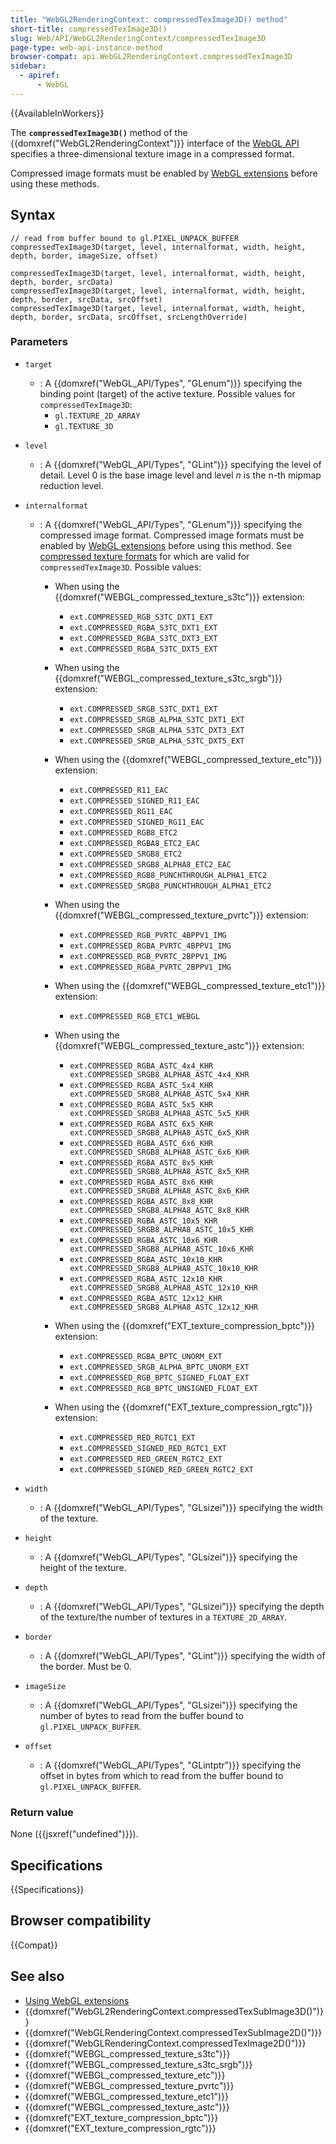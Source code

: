 ```yaml
---
title: "WebGL2RenderingContext: compressedTexImage3D() method"
short-title: compressedTexImage3D()
slug: Web/API/WebGL2RenderingContext/compressedTexImage3D
page-type: web-api-instance-method
browser-compat: api.WebGL2RenderingContext.compressedTexImage3D
sidebar:
  - apiref:
      - WebGL
---
```


{{AvailableInWorkers}}

The **`compressedTexImage3D()`** method of the {{domxref("WebGL2RenderingContext")}} interface
of the [WebGL API](/en-US/docs/Web/API/WebGL_API) specifies a three-dimensional texture image in a compressed format.

Compressed image formats must be enabled by [WebGL extensions](/en-US/docs/Web/API/WebGL_API/Using_Extensions) before
using these methods.

## Syntax

```js-nolint
// read from buffer bound to gl.PIXEL_UNPACK_BUFFER
compressedTexImage3D(target, level, internalformat, width, height, depth, border, imageSize, offset)

compressedTexImage3D(target, level, internalformat, width, height, depth, border, srcData)
compressedTexImage3D(target, level, internalformat, width, height, depth, border, srcData, srcOffset)
compressedTexImage3D(target, level, internalformat, width, height, depth, border, srcData, srcOffset, srcLengthOverride)
```

### Parameters

- `target`
  - : A {{domxref("WebGL_API/Types", "GLenum")}} specifying the binding point (target) of the active texture.
    Possible values for `compressedTexImage3D`:
    - `gl.TEXTURE_2D_ARRAY`
    - `gl.TEXTURE_3D`

- `level`
  - : A {{domxref("WebGL_API/Types", "GLint")}} specifying the level of detail. Level 0 is the base image
    level and level _n_ is the n-th mipmap reduction level.
- `internalformat`
  - : A {{domxref("WebGL_API/Types", "GLenum")}} specifying the compressed image format. Compressed image
    formats must be enabled by [WebGL extensions](/en-US/docs/Web/API/WebGL_API/Using_Extensions) before
    using this method. See
    [compressed texture formats](/en-US/docs/Web/API/WebGL_API/Compressed_texture_formats) for which are valid for `compressedTexImage3D`. Possible
    values:
    - When using the {{domxref("WEBGL_compressed_texture_s3tc")}} extension:
      - `ext.COMPRESSED_RGB_S3TC_DXT1_EXT`
      - `ext.COMPRESSED_RGBA_S3TC_DXT1_EXT`
      - `ext.COMPRESSED_RGBA_S3TC_DXT3_EXT`
      - `ext.COMPRESSED_RGBA_S3TC_DXT5_EXT`

    - When using the {{domxref("WEBGL_compressed_texture_s3tc_srgb")}} extension:
      - `ext.COMPRESSED_SRGB_S3TC_DXT1_EXT`
      - `ext.COMPRESSED_SRGB_ALPHA_S3TC_DXT1_EXT`
      - `ext.COMPRESSED_SRGB_ALPHA_S3TC_DXT3_EXT`
      - `ext.COMPRESSED_SRGB_ALPHA_S3TC_DXT5_EXT`

    - When using the {{domxref("WEBGL_compressed_texture_etc")}} extension:
      - `ext.COMPRESSED_R11_EAC`
      - `ext.COMPRESSED_SIGNED_R11_EAC`
      - `ext.COMPRESSED_RG11_EAC`
      - `ext.COMPRESSED_SIGNED_RG11_EAC`
      - `ext.COMPRESSED_RGB8_ETC2`
      - `ext.COMPRESSED_RGBA8_ETC2_EAC`
      - `ext.COMPRESSED_SRGB8_ETC2`
      - `ext.COMPRESSED_SRGB8_ALPHA8_ETC2_EAC`
      - `ext.COMPRESSED_RGB8_PUNCHTHROUGH_ALPHA1_ETC2`
      - `ext.COMPRESSED_SRGB8_PUNCHTHROUGH_ALPHA1_ETC2`

    - When using the {{domxref("WEBGL_compressed_texture_pvrtc")}} extension:
      - `ext.COMPRESSED_RGB_PVRTC_4BPPV1_IMG`
      - `ext.COMPRESSED_RGBA_PVRTC_4BPPV1_IMG`
      - `ext.COMPRESSED_RGB_PVRTC_2BPPV1_IMG`
      - `ext.COMPRESSED_RGBA_PVRTC_2BPPV1_IMG`

    - When using the {{domxref("WEBGL_compressed_texture_etc1")}} extension:
      - `ext.COMPRESSED_RGB_ETC1_WEBGL`

    - When using the {{domxref("WEBGL_compressed_texture_astc")}} extension:
      - `ext.COMPRESSED_RGBA_ASTC_4x4_KHR ext.COMPRESSED_SRGB8_ALPHA8_ASTC_4x4_KHR`
      - `ext.COMPRESSED_RGBA_ASTC_5x4_KHR ext.COMPRESSED_SRGB8_ALPHA8_ASTC_5x4_KHR`
      - `ext.COMPRESSED_RGBA_ASTC_5x5_KHR ext.COMPRESSED_SRGB8_ALPHA8_ASTC_5x5_KHR`
      - `ext.COMPRESSED_RGBA_ASTC_6x5_KHR ext.COMPRESSED_SRGB8_ALPHA8_ASTC_6x5_KHR`
      - `ext.COMPRESSED_RGBA_ASTC_6x6_KHR ext.COMPRESSED_SRGB8_ALPHA8_ASTC_6x6_KHR`
      - `ext.COMPRESSED_RGBA_ASTC_8x5_KHR ext.COMPRESSED_SRGB8_ALPHA8_ASTC_8x5_KHR`
      - `ext.COMPRESSED_RGBA_ASTC_8x6_KHR ext.COMPRESSED_SRGB8_ALPHA8_ASTC_8x6_KHR`
      - `ext.COMPRESSED_RGBA_ASTC_8x8_KHR ext.COMPRESSED_SRGB8_ALPHA8_ASTC_8x8_KHR`
      - `ext.COMPRESSED_RGBA_ASTC_10x5_KHR ext.COMPRESSED_SRGB8_ALPHA8_ASTC_10x5_KHR`
      - `ext.COMPRESSED_RGBA_ASTC_10x6_KHR ext.COMPRESSED_SRGB8_ALPHA8_ASTC_10x6_KHR`
      - `ext.COMPRESSED_RGBA_ASTC_10x10_KHR ext.COMPRESSED_SRGB8_ALPHA8_ASTC_10x10_KHR`
      - `ext.COMPRESSED_RGBA_ASTC_12x10_KHR ext.COMPRESSED_SRGB8_ALPHA8_ASTC_12x10_KHR`
      - `ext.COMPRESSED_RGBA_ASTC_12x12_KHR ext.COMPRESSED_SRGB8_ALPHA8_ASTC_12x12_KHR`

    - When using the {{domxref("EXT_texture_compression_bptc")}} extension:
      - `ext.COMPRESSED_RGBA_BPTC_UNORM_EXT`
      - `ext.COMPRESSED_SRGB_ALPHA_BPTC_UNORM_EXT`
      - `ext.COMPRESSED_RGB_BPTC_SIGNED_FLOAT_EXT`
      - `ext.COMPRESSED_RGB_BPTC_UNSIGNED_FLOAT_EXT`

    - When using the {{domxref("EXT_texture_compression_rgtc")}} extension:
      - `ext.COMPRESSED_RED_RGTC1_EXT`
      - `ext.COMPRESSED_SIGNED_RED_RGTC1_EXT`
      - `ext.COMPRESSED_RED_GREEN_RGTC2_EXT`
      - `ext.COMPRESSED_SIGNED_RED_GREEN_RGTC2_EXT`

- `width`
  - : A {{domxref("WebGL_API/Types", "GLsizei")}} specifying the width of the texture.
- `height`
  - : A {{domxref("WebGL_API/Types", "GLsizei")}} specifying the height of the texture.
- `depth`
  - : A {{domxref("WebGL_API/Types", "GLsizei")}} specifying the depth of the texture/the number of textures
    in a `TEXTURE_2D_ARRAY`.
- `border`
  - : A {{domxref("WebGL_API/Types", "GLint")}} specifying the width of the border. Must be 0.
- `imageSize`
  - : A {{domxref("WebGL_API/Types", "GLsizei")}} specifying the number of bytes to read from the buffer
    bound to `gl.PIXEL_UNPACK_BUFFER`.
- `offset`
  - : A {{domxref("WebGL_API/Types", "GLintptr")}} specifying the offset in bytes from which to read from the
    buffer bound to `gl.PIXEL_UNPACK_BUFFER`.

### Return value

None ({{jsxref("undefined")}}).

## Specifications

{{Specifications}}

## Browser compatibility

{{Compat}}

## See also

- [Using WebGL extensions](/en-US/docs/Web/API/WebGL_API/Using_Extensions)
- {{domxref("WebGL2RenderingContext.compressedTexSubImage3D()")}}
- {{domxref("WebGLRenderingContext.compressedTexSubImage2D()")}}
- {{domxref("WebGLRenderingContext.compressedTexImage2D()")}}
- {{domxref("WEBGL_compressed_texture_s3tc")}}
- {{domxref("WEBGL_compressed_texture_s3tc_srgb")}}
- {{domxref("WEBGL_compressed_texture_etc")}}
- {{domxref("WEBGL_compressed_texture_pvrtc")}}
- {{domxref("WEBGL_compressed_texture_etc1")}}
- {{domxref("WEBGL_compressed_texture_astc")}}
- {{domxref("EXT_texture_compression_bptc")}}
- {{domxref("EXT_texture_compression_rgtc")}}
